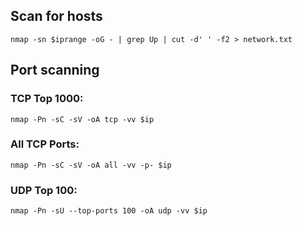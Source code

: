 ## Scan for hosts
```
nmap -sn $iprange -oG - | grep Up | cut -d' ' -f2 > network.txt
```

## Port scanning

### TCP Top 1000:
```
nmap -Pn -sC -sV -oA tcp -vv $ip
```

### All TCP Ports:
```
nmap -Pn -sC -sV -oA all -vv -p- $ip
```

### UDP Top 100:
```
nmap -Pn -sU --top-ports 100 -oA udp -vv $ip
```
